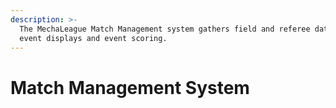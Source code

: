 ```yaml
---
description: >-
  The MechaLeague Match Management system gathers field and referee data for
  event displays and event scoring.
---
```


# Match Management System

